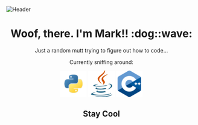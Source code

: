 ![Header](https://i.imgur.com/arwkOM3.jpg "Header")

<h1 align='center'> Woof, there. I'm Mark!! :dog::wave:</h1>


<p align='center'>Just a random mutt trying to figure out how to code...</p>

<p align='center'>Currently sniffing around:</p>
<p align='center'>
<code><img height="70" src="https://raw.githubusercontent.com/github/explore/80688e429a7d4ef2fca1e82350fe8e3517d3494d/topics/python/python.png"></code>
<code><img height="70" src="https://raw.githubusercontent.com/github/explore/80688e429a7d4ef2fca1e82350fe8e3517d3494d/topics/java/java.png"></code>
<code><img height="70" src="https://raw.githubusercontent.com/github/explore/80688e429a7d4ef2fca1e82350fe8e3517d3494d/topics/cpp/cpp.png"></code>
</p>

<h2 align='center'>Stay Cool</h2>
